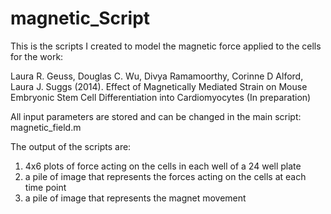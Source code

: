 magnetic_Script
===============

This is the scripts I created to model the magnetic force applied to the cells for the work:

Laura R. Geuss, Douglas C. Wu, Divya Ramamoorthy, Corinne D Alford, Laura J. Suggs (2014). Effect of Magnetically Mediated Strain on Mouse Embryonic Stem Cell Differentiation into Cardiomyocytes (In preparation)

All input parameters are stored and can be changed in the main script: magnetic_field.m

The output of the scripts are:
1. 4x6 plots of force acting on the cells in each well of a 24 well plate
2. a pile of image that represents the forces acting on the cells at each time point
3. a pile of image that represents the magnet movement






